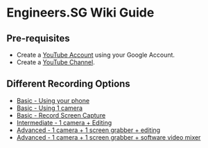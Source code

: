 # Engineers.SG Wiki Guide #

## Pre-requisites

* Create a [YouTube Account](http://youtube.com) using your Google Account.
* Create a [YouTube Channel](./01_create_youtube_channel/).

## Different Recording Options

- [Basic - Using your phone](./02_basic_using_your_phone/)
- [Basic - Using 1 camera](./03_basic_using_1_camera/)
- [Basic - Record Screen Capture](./04_basic_record_screen_capture/)
- [Intermediate - 1 camera + Editing](./05_intermediate_1_camera_+_editing/)
- [Advanced - 1 camera + 1 screen grabber + editing](./06_advanced_1_camera_1_screen_grabber/)
- [Advanced - 1 camera + 1 screen grabber + software video mixer](./07_advaced_with_software_video_mixer/)